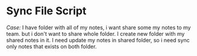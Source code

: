 # Sync File Script
*Case:* I have folder with all of my notes, i want share some my notes to my team. but i don't want to share whole folder. I create new folder with my shared notes in it. I need update my notes in shared folder, so i need sync only notes that exists on both folder.

